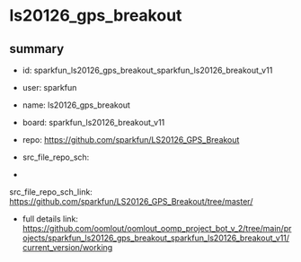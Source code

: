 # ls20126_gps_breakout
 
## summary 
* id: sparkfun_ls20126_gps_breakout_sparkfun_ls20126_breakout_v11
* user: sparkfun
* name: ls20126_gps_breakout
* board: sparkfun_ls20126_breakout_v11
* repo: https://github.com/sparkfun/LS20126_GPS_Breakout



* src_file_repo_sch: 
*
 src_file_repo_sch_link: https://github.com/sparkfun/LS20126_GPS_Breakout/tree/master/
* full details link: https://github.com/oomlout/oomlout_oomp_project_bot_v_2/tree/main/projects/sparkfun_ls20126_gps_breakout_sparkfun_ls20126_breakout_v11/current_version/working  






